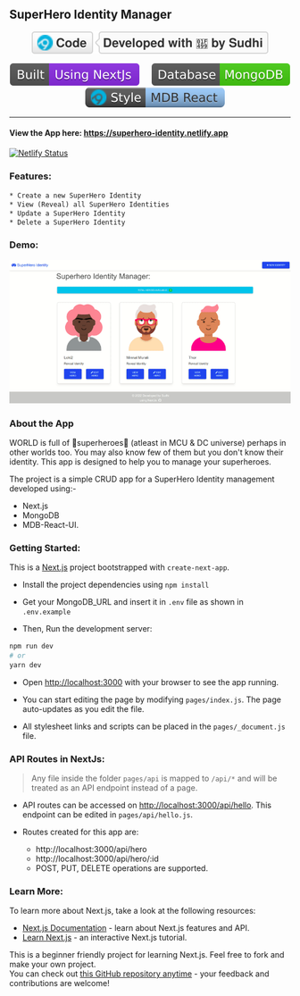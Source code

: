 ## SuperHero Identity Manager

<div align="center">

![](./images/codeby.svg)

![](./images/builtwith.svg) &emsp; ![](./images/databasewith.svg) &emsp; ![](./images/stylewith.svg)

</div>

<hr/>

#### View the App here: https://superhero-identity.netlify.app

[![Netlify Status](https://api.netlify.com/api/v1/badges/15201d49-b0ad-4c8c-80c6-72bdda22d950/deploy-status)](https://app.netlify.com/sites/superhero-identity/deploys)

### Features:

    * Create a new SuperHero Identity
    * View (Reveal) all SuperHero Identities
    * Update a SuperHero Identity
    * Delete a SuperHero Identity

### Demo:

![demogif](./public/snapshot.gif)

### About the App

WORLD is full of 🤜superheroes🤛 (atleast in MCU & DC universe) perhaps in other worlds too. You may also know few of them but you don't know their identity. This app is designed to help you to manage your superheroes.

The project is a simple CRUD app for a SuperHero Identity management developed using:-

- Next.js
- MongoDB
- MDB-React-UI.

### Getting Started:

This is a [Next.js](https://nextjs.org/) project bootstrapped with `create-next-app`.

- Install the project dependencies using `npm install`
- Get your MongoDB_URL and insert it in `.env` file as shown in `.env.example`

- Then, Run the development server:

```bash
npm run dev
# or
yarn dev
```

- Open [http://localhost:3000](http://localhost:3000) with your browser to see the app running.

- You can start editing the page by modifying `pages/index.js`. The page auto-updates as you edit the file.

- All stylesheet links and scripts can be placed in the `pages/_document.js` file.

### API Routes in NextJs:

> Any file inside the folder `pages/api` is mapped to `/api/*` and will be treated as an API endpoint instead of a page.

- API routes can be accessed on [http://localhost:3000/api/hello](http://localhost:3000/api/hello). This endpoint can be edited in `pages/api/hello.js`.

- Routes created for this app are:
  - http://localhost:3000/api/hero
  - http://localhost:3000/api/hero/:id
  * POST, PUT, DELETE operations are supported.

### Learn More:

To learn more about Next.js, take a look at the following resources:

- [Next.js Documentation](https://nextjs.org/docs) - learn about Next.js features and API.
- [Learn Next.js](https://nextjs.org/learn) - an interactive Next.js tutorial.

This is a beginner friendly project for learning Next.js. Feel free to fork and make your own project.
<br>
You can check out [this GitHub repository anytime](https://github.com/Sudhee-bsp/SuperHero-app/) - your feedback and contributions are welcome!
